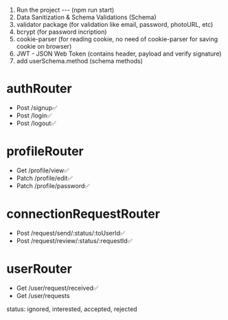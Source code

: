 1. Run the project --- (npm run start)
2. Data Sanitization & Schema Validations (Schema)
3. validator package (for validation like email, password, photoURL, etc)
4. bcrypt (for password incription)
5. cookie-parser (for reading cookie, no need of cookie-parser for saving cookie on browser)
6. JWT - JSON Web Token (contains header, payload and verify signature)
7. add userSchema.method (schema methods)

<!-- DevTinder API's -->
# authRouter
- Post /signup✅
- Post /login✅
- Post /logout✅

# profileRouter
- Get /profile/view✅
- Patch /profile/edit✅
- Patch /profile/password✅

# connectionRequestRouter
- Post /request/send/:status/:toUserId✅
- Post /request/review/:status/:requestId✅

# userRouter
- Get /user/request/received✅
- Get /user/requests


status: ignored, interested, accepted, rejected